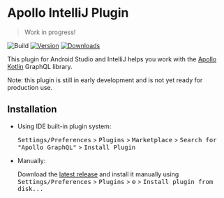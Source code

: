 # Apollo IntelliJ Plugin

> Work in progress!

![Build](https://github.com/apollographql/apollo-intellij-plugin/workflows/Build/badge.svg)
[![Version](https://img.shields.io/jetbrains/plugin/v/20645.svg)](https://plugins.jetbrains.com/plugin/20645)
[![Downloads](https://img.shields.io/jetbrains/plugin/d/20645.svg)](https://plugins.jetbrains.com/plugin/20645)

<!-- Plugin description -->

This plugin for Android Studio and IntelliJ helps you work with the [Apollo Kotlin](https://github.com/apollographql/apollo-kotlin) GraphQL
library.

Note: this plugin is still in early development and is not yet ready for production use.

<!-- Plugin description end -->

## Installation

- Using IDE built-in plugin system:

  <kbd>Settings/Preferences</kbd> > <kbd>Plugins</kbd> > <kbd>Marketplace</kbd> > <kbd>Search for "Apollo GraphQL"</kbd> >
  <kbd>Install Plugin</kbd>

- Manually:

  Download the [latest release](https://github.com/apollographql/apollo-intellij-plugin/releases/latest) and install it
  manually using
  <kbd>Settings/Preferences</kbd> > <kbd>Plugins</kbd> > <kbd>⚙️</kbd> > <kbd>Install plugin from disk...</kbd>
